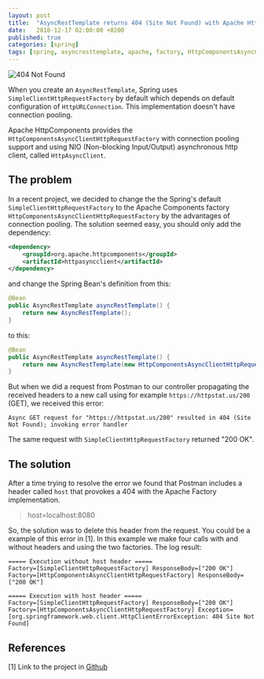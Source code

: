 ```yaml
---
layout: post
title:  "AsyncRestTemplate returns 404 (Site Not Found) with Apache HttpComponents"
date:   2018-12-17 02:00:00 +0200
published: true
categories: [spring]
tags: [spring, asyncresttemplate, apache, factory, HttpComponentsAsyncClientHttpRequestFactory, site not found, 404]
---
```


![404 Not Found](https://raw.githubusercontent.com/frandorado/frandorado.github.io/master/static/img/_posts/asyncresttemplate-apache-404.png "404 Not Found")

When you create an `AsyncRestTemplate`, Spring uses `SimpleClientHttpRequestFactory` by default which depends on default configuration of `HttpURLConnection`. This implementation doesn't have connection pooling.

Apache HttpComponents provides the `HttpComponentsAsyncClientHttpRequestFactory` with connection pooling support and using NIO (Non-blocking Input/Output) asynchronous http client, called `HttpAsyncClient`.


## The problem

In a recent project, we decided to change the the Spring's default `SimpleClientHttpRequestFactory` to the Apache Components factory `HttpComponentsAsyncClientHttpRequestFactory` by the advantages of connection pooling. The solution seemed easy, you should only add the dependency:

```xml
<dependency>
    <groupId>org.apache.httpcomponents</groupId>
    <artifactId>httpasyncclient</artifactId>
</dependency>
```
and change the Spring Bean's definition from this:

```java
@Bean
public AsyncRestTemplate asyncRestTemplate() {
    return new AsyncRestTemplate();
}
```
to this:

```java
@Bean
public AsyncRestTemplate asyncRestTemplate() {
    return new AsyncRestTemplate(new HttpComponentsAsyncClientHttpRequestFactory());
}
```

But when we did a request from Postman to our controller propagating the received headers to a new call using for example `https://httpstat.us/200` (GET), we received this error:

```
Async GET request for "https://httpstat.us/200" resulted in 404 (Site Not Found); invoking error handler
```

The same request with `SimpleClientHttpRequestFactory` returned "200 OK".

## The solution

After a time trying to resolve the error we found that Postman includes a header called `host` that provokes a 404 with the Apache Factory implementation.  

> host=localhost:8080

So, the solution was to delete this header from the request. You could be a example of this error in [1]. In this example we make four calls with and without headers and using the two factories. The log result:

```
===== Execution without host header =====
Factory=[SimpleClientHttpRequestFactory] ResponseBody=["200 OK"]
Factory=[HttpComponentsAsyncClientHttpRequestFactory] ResponseBody=["200 OK"]

===== Execution with host header =====
Factory=[SimpleClientHttpRequestFactory] ResponseBody=["200 OK"]
Factory=[HttpComponentsAsyncClientHttpRequestFactory] Exception=[org.springframework.web.client.HttpClientErrorException: 404 Site Not Found]

```


## References

[1] Link to the project in [Github][github-link]


[github-link]: https://github.com/frandorado/spring-projects/tree/master/async-rest-template-apache
